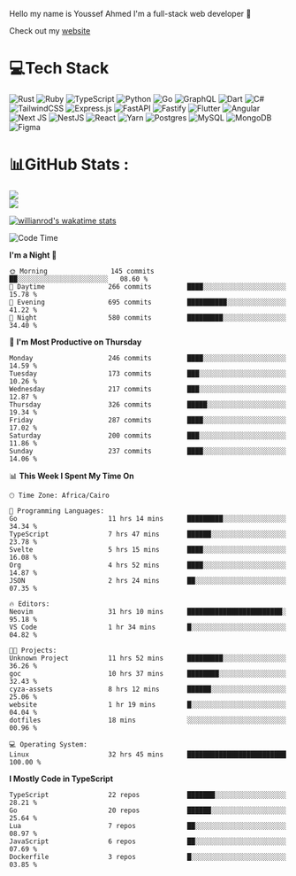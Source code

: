 Hello my name is Youssef Ahmed I'm a full-stack web developer 👋

Check out my [website](https://youssefahmed.vercel.app)
 
# 💻Tech Stack

![Rust](https://img.shields.io/badge/rust-%23000000.svg?style=for-the-badge&logo=rust&logoColor=white) ![Ruby](https://img.shields.io/badge/ruby-%23CC342D.svg?style=for-the-badge&logo=ruby&logoColor=white) ![TypeScript](https://img.shields.io/badge/typescript-%23007ACC.svg?style=for-the-badge&logo=typescript&logoColor=white) ![Python](https://img.shields.io/badge/python-3670A0?style=for-the-badge&logo=python&logoColor=ffdd54) ![Go](https://img.shields.io/badge/go-%2300ADD8.svg?style=for-the-badge&logo=go&logoColor=white) ![GraphQL](https://img.shields.io/badge/-GraphQL-E10098?style=for-the-badge&logo=graphql&logoColor=white) ![Dart](https://img.shields.io/badge/dart-%230175C2.svg?style=for-the-badge&logo=dart&logoColor=white) ![C#](https://img.shields.io/badge/c%23-%23239120.svg?style=for-the-badge&logo=c-sharp&logoColor=white) ![TailwindCSS](https://img.shields.io/badge/tailwindcss-%2338B2AC.svg?style=for-the-badge&logo=tailwind-css&logoColor=white) ![Express.js](https://img.shields.io/badge/express.js-%23404d59.svg?style=for-the-badge&logo=express&logoColor=%2361DAFB) ![FastAPI](https://img.shields.io/badge/FastAPI-005571?style=for-the-badge&logo=fastapi) ![Fastify](https://img.shields.io/badge/fastify-%23000000.svg?style=for-the-badge&logo=fastify&logoColor=white) ![Flutter](https://img.shields.io/badge/Flutter-%2302569B.svg?style=for-the-badge&logo=Flutter&logoColor=white) ![Angular](https://img.shields.io/badge/angular-%23DD0031.svg?style=for-the-badge&logo=angular&logoColor=white) ![Next JS](https://img.shields.io/badge/Next-black?style=for-the-badge&logo=next.js&logoColor=white) ![NestJS](https://img.shields.io/badge/nestjs-%23E0234E.svg?style=for-the-badge&logo=nestjs&logoColor=white) ![React](https://img.shields.io/badge/react-%2320232a.svg?style=for-the-badge&logo=react&logoColor=%2361DAFB) ![Yarn](https://img.shields.io/badge/yarn-%232C8EBB.svg?style=for-the-badge&logo=yarn&logoColor=white) ![Postgres](https://img.shields.io/badge/postgres-%23316192.svg?style=for-the-badge&logo=postgresql&logoColor=white) ![MySQL](https://img.shields.io/badge/mysql-%2300f.svg?style=for-the-badge&logo=mysql&logoColor=white) ![MongoDB](https://img.shields.io/badge/MongoDB-%234ea94b.svg?style=for-the-badge&logo=mongodb&logoColor=white)     ![Figma](https://img.shields.io/badge/figma-%23F24E1E.svg?style=for-the-badge&logo=figma&logoColor=white)

# 📊GitHub Stats :

![](https://github-readme-stats.vercel.app/api?username=joetifa2003&theme=tokyonight&hide_border=false&include_all_commits=false&count_private=false)<br/>
![](https://github-readme-streak-stats.herokuapp.com/?user=joetifa2003&theme=tokyonight&hide_border=false)<br/>

[![willianrod's wakatime stats](https://github-readme-stats.vercel.app/api/wakatime?username=joetifa2003&layout=compact)](https://github.com/anuraghazra/github-readme-stats)
<!--START_SECTION:waka-->
![Code Time](http://img.shields.io/badge/Code%20Time-2%2C861%20hrs%202%20mins-blue)

**I'm a Night 🦉** 

```text
🌞 Morning                145 commits         ██░░░░░░░░░░░░░░░░░░░░░░░   08.60 % 
🌆 Daytime                266 commits         ████░░░░░░░░░░░░░░░░░░░░░   15.78 % 
🌃 Evening                695 commits         ██████████░░░░░░░░░░░░░░░   41.22 % 
🌙 Night                  580 commits         █████████░░░░░░░░░░░░░░░░   34.40 % 
```
📅 **I'm Most Productive on Thursday** 

```text
Monday                   246 commits         ████░░░░░░░░░░░░░░░░░░░░░   14.59 % 
Tuesday                  173 commits         ███░░░░░░░░░░░░░░░░░░░░░░   10.26 % 
Wednesday                217 commits         ███░░░░░░░░░░░░░░░░░░░░░░   12.87 % 
Thursday                 326 commits         █████░░░░░░░░░░░░░░░░░░░░   19.34 % 
Friday                   287 commits         ████░░░░░░░░░░░░░░░░░░░░░   17.02 % 
Saturday                 200 commits         ███░░░░░░░░░░░░░░░░░░░░░░   11.86 % 
Sunday                   237 commits         ████░░░░░░░░░░░░░░░░░░░░░   14.06 % 
```


📊 **This Week I Spent My Time On** 

```text
🕑︎ Time Zone: Africa/Cairo

💬 Programming Languages: 
Go                       11 hrs 14 mins      █████████░░░░░░░░░░░░░░░░   34.34 % 
TypeScript               7 hrs 47 mins       ██████░░░░░░░░░░░░░░░░░░░   23.78 % 
Svelte                   5 hrs 15 mins       ████░░░░░░░░░░░░░░░░░░░░░   16.08 % 
Org                      4 hrs 52 mins       ████░░░░░░░░░░░░░░░░░░░░░   14.87 % 
JSON                     2 hrs 24 mins       ██░░░░░░░░░░░░░░░░░░░░░░░   07.35 % 

🔥 Editors: 
Neovim                   31 hrs 10 mins      ████████████████████████░   95.18 % 
VS Code                  1 hr 34 mins        █░░░░░░░░░░░░░░░░░░░░░░░░   04.82 % 

🐱‍💻 Projects: 
Unknown Project          11 hrs 52 mins      █████████░░░░░░░░░░░░░░░░   36.26 % 
goc                      10 hrs 37 mins      ████████░░░░░░░░░░░░░░░░░   32.43 % 
cyza-assets              8 hrs 12 mins       ██████░░░░░░░░░░░░░░░░░░░   25.06 % 
website                  1 hr 19 mins        █░░░░░░░░░░░░░░░░░░░░░░░░   04.04 % 
dotfiles                 18 mins             ░░░░░░░░░░░░░░░░░░░░░░░░░   00.96 % 

💻 Operating System: 
Linux                    32 hrs 45 mins      █████████████████████████   100.00 % 
```

**I Mostly Code in TypeScript** 

```text
TypeScript               22 repos            ███████░░░░░░░░░░░░░░░░░░   28.21 % 
Go                       20 repos            ██████░░░░░░░░░░░░░░░░░░░   25.64 % 
Lua                      7 repos             ██░░░░░░░░░░░░░░░░░░░░░░░   08.97 % 
JavaScript               6 repos             ██░░░░░░░░░░░░░░░░░░░░░░░   07.69 % 
Dockerfile               3 repos             █░░░░░░░░░░░░░░░░░░░░░░░░   03.85 % 
```




<!--END_SECTION:waka-->

